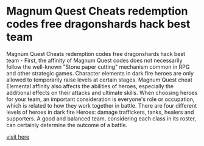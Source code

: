 # Magnum Quest Cheats redemption codes free dragonshards hack best team

Magnum Quest Cheats redemption codes free dragonshards hack best team - First, the affinity of Magnum Quest codes does not necessarily follow the well-known "Stone paper cutting" mechanism common in RPG and other strategic games. Character elements in dark fire heroes are only allowed to temporarily raise levels at certain stages. Magnum Quest cheat Elemental affinity also affects the abilities of heroes, especially the additional effects on their attacks and ultimate skills. When choosing heroes for your team, an important consideration is everyone's role or occupation, which is related to how they work together in battle. There are four different levels of heroes in dark fire Heroes: damage traffickers, tanks, healers and supporters. A good and balanced team, considering each class in its roster, can certainly determine the outcome of a battle.

<a href="https://yintamod.xyz/magnum-quest/">visit here</a>





